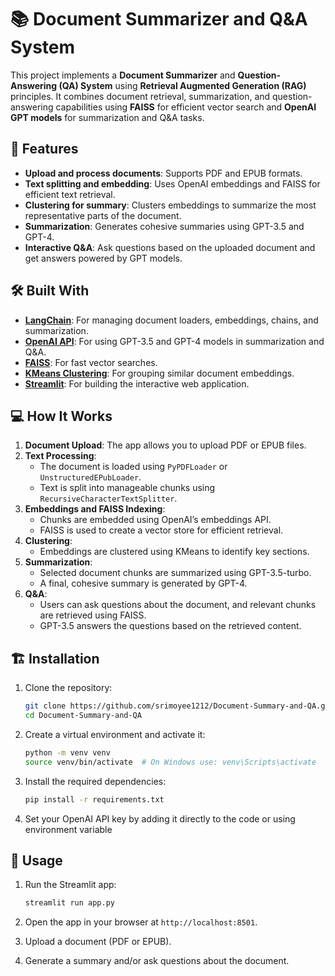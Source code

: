 # 📚 Document Summarizer and Q&A System

This project implements a **Document Summarizer** and **Question-Answering (QA) System** using **Retrieval Augmented Generation (RAG)** principles. It combines document retrieval, summarization, and question-answering capabilities using **FAISS** for efficient vector search and **OpenAI GPT models** for summarization and Q&A tasks.


## 🚀 Features

- **Upload and process documents**: Supports PDF and EPUB formats.
- **Text splitting and embedding**: Uses OpenAI embeddings and FAISS for efficient text retrieval.
- **Clustering for summary**: Clusters embeddings to summarize the most representative parts of the document.
- **Summarization**: Generates cohesive summaries using GPT-3.5 and GPT-4.
- **Interactive Q&A**: Ask questions based on the uploaded document and get answers powered by GPT models.


## 🛠️ Built With

- **[LangChain](https://github.com/hwchase17/langchain)**: For managing document loaders, embeddings, chains, and summarization.
- **[OpenAI API](https://openai.com/)**: For using GPT-3.5 and GPT-4 models in summarization and Q&A.
- **[FAISS](https://github.com/facebookresearch/faiss)**: For fast vector searches.
- **[KMeans Clustering](https://scikit-learn.org/stable/modules/generated/sklearn.cluster.KMeans.html)**: For grouping similar document embeddings.
- **[Streamlit](https://streamlit.io/)**: For building the interactive web application.

## 💻 How It Works

1. **Document Upload**: The app allows you to upload PDF or EPUB files.
2. **Text Processing**: 
   - The document is loaded using `PyPDFLoader` or `UnstructuredEPubLoader`.
   - Text is split into manageable chunks using `RecursiveCharacterTextSplitter`.
3. **Embeddings and FAISS Indexing**:
   - Chunks are embedded using OpenAI’s embeddings API.
   - FAISS is used to create a vector store for efficient retrieval.
4. **Clustering**:
   - Embeddings are clustered using KMeans to identify key sections.
5. **Summarization**:
   - Selected document chunks are summarized using GPT-3.5-turbo.
   - A final, cohesive summary is generated by GPT-4.
6. **Q&A**:
   - Users can ask questions about the document, and relevant chunks are retrieved using FAISS.
   - GPT-3.5 answers the questions based on the retrieved content.

## 🏗️ Installation

1. Clone the repository:

    ```bash
    git clone https://github.com/srimoyee1212/Document-Summary-and-QA.git
    cd Document-Summary-and-QA
    ```

2. Create a virtual environment and activate it:

    ```bash
    python -m venv venv
    source venv/bin/activate  # On Windows use: venv\Scripts\activate
    ```

3. Install the required dependencies:

    ```bash
    pip install -r requirements.txt
    ```

4. Set your OpenAI API key by adding it directly to the code or using environment variable


## 🔑 Usage

1. Run the Streamlit app:

    ```bash
    streamlit run app.py
    ```

2. Open the app in your browser at `http://localhost:8501`.

3. Upload a document (PDF or EPUB).

4. Generate a summary and/or ask questions about the document.

   

